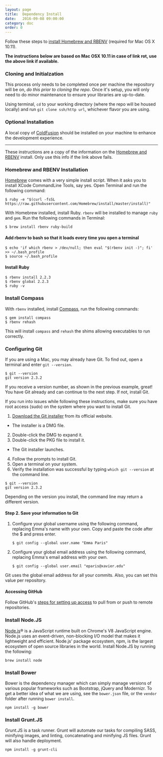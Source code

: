 ```yaml
---
layout: page
title:  Dependency Install
date:   2016-09-08 09:00:00
category: doc
order: 0
---
```


Follow these steps to [install Homebrew and RBENV](https://gorails.com/setup/osx/10.11-el-capitan) (required for Mac OS X 10.11).

**The instructions below are based on Mac OSX 10.11 in case of link rot, use the above link if available.**

### Cloning and Initialzation

This process only needs to be completed once per machine the repository will be on, *do this prior to cloning the repo*. Once it's setup, you will only need to do minor maintenance to ensure your libraries are up-to-date.

Using terminal, `cd` to your working directory (where the repo will be housed locally) and run `git clone ssh/http url`, whichever flavor you are using.

### Optional Installation

A local copy of [ColdFusion](http://www.adobe.com/products/coldfusion-family.html) should be installed on your machine to enhance the development experience.

---

These instructions are a copy of the information on the [Homebrew and RBENV](https://gorails.com/setup/osx/10.11-el-capitan) install. Only use this info if the link above fails.

### Homebrew and RBENV Installation

[Homebrew](http://brew.sh) comes with a very simple install script. When it asks you to install XCode CommandLine Tools, say yes. Open Terminal and run the following command:

```
$ ruby -e "$(curl -fsSL https://raw.githubusercontent.com/Homebrew/install/master/install)"
```

With Homebrew installed, install Ruby. `rbenv` will be installed to manage `ruby` and `gem`. Run the following commands in Terminal:

```
$ brew install rbenv ruby-build
```

#### Add rbenv to bash so that it loads every time you open a terminal

```
$ echo 'if which rbenv > /dev/null; then eval "$(rbenv init -)"; fi' >> ~/.bash_profile
$ source ~/.bash_profile
```

#### Install Ruby

```
$ rbenv install 2.2.3
$ rbenv global 2.2.3
$ ruby -v
```

### Install Compass

With `rbenv` installed, install [Compass](http://compass-style.org), run the following commands:

```
$ gem install compass
$ rbenv rehash
```

This will install `compass` and `rehash` the shims allowing executables to run correctly.

### Configuring Git

If you are using a Mac, you may already have Git. To find out, open a terminal and enter `git --version`.

```
$ git --version
git version 2.3.2
```

If you receive a version number, as shown in the previous example, great! You have Git already and can continue to the next step. If not, install Git.

If you run into issues while following these instructions, make sure you have root access (sudo) on the system where you want to install Git.

1. [Download the Git installer](http://git-scm.com/download/mac) from its official website.  
 - The installer is a DMG file. 
2. Double-click the DMG to expand it.
3. Double-click the PKG file to install it.
 - The Git installer launches.
4. Follow the prompts to install Git.
5. Open a terminal on your system.
6. Verify the installation was successful by typing `which git --version` at the command line.

```
$ git --version
git version 2.3.2
```

Depending on the version you install, the command line may return a different version.

#### Step 2. Save your information to Git

1. Configure your global username using the following command, replacing Emma's name with your own. Copy and paste the code after the $ and press enter.

    ```
    $ git config --global user.name "Emma Paris"
    ```

2. Configure your global email address using the following command, replacing Emma's email address with your own.

    ```
    $ git config --global user.email "eparis@xavier.edu"
    ```

Git uses the global email address for all your commits. Also, you can set this value per repository.

#### Accessing GitHub

Follow GitHub's [steps for setting up access](https://help.github.com/articles/set-up-git/) to pull from or push to remote repositories.


### Install Node.JS

[Node.js](https://nodejs.org/en/)® is a JavaScript runtime built on Chrome's V8 JavaScript engine. Node.js uses an event-driven, non-blocking I/O model that makes it lightweight and efficient. Node.js' package ecosystem, npm, is the largest ecosystem of open source libraries in the world. Install Node.JS by running the following:

```
brew install node
```

### Install Bower

Bower is the dependency manager which can simply manage versions of various popular frameworks such as Bootstrap, jQuery and Modernizr. To get a better idea of what we are using, see the `bower.json` file, or the `vendor` folder after running `bower install`.

```
npm install -g bower
```

### Install Grunt.JS

Grunt.JS is a task runner. Grunt will automate our tasks for compiling SASS, minifying images, and linting, concatenating and minifying JS files. Grunt will also handle deployment.

```
npm install -g grunt-cli
```

